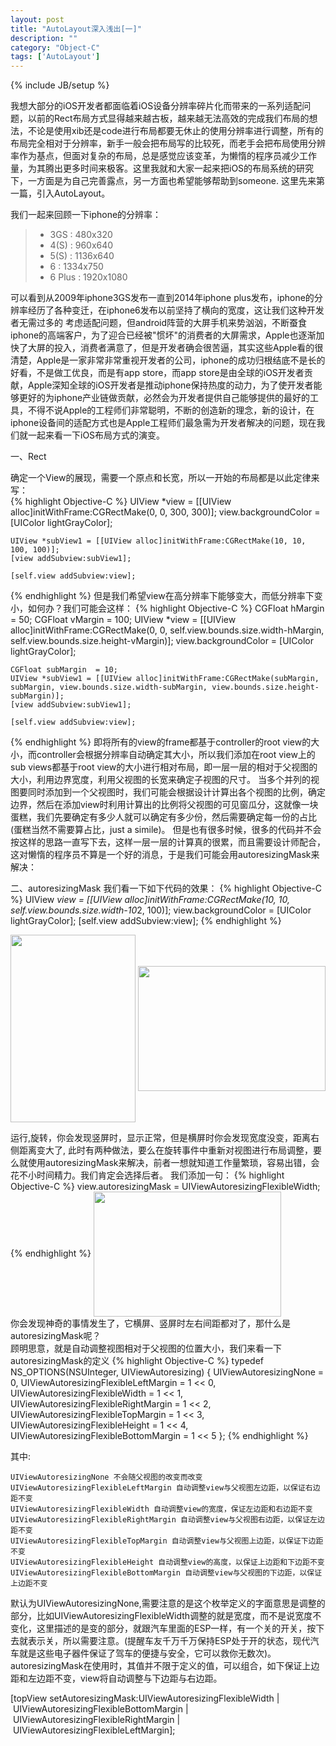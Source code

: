 ```yaml
---
layout: post
title: "AutoLayout深入浅出[一]"
description: ""
category: "Object-C"
tags: ['AutoLayout']
---
```

{% include JB/setup %}

我想大部分的iOS开发者都面临着iOS设备分辨率碎片化而带来的一系列适配问题，以前的Rect布局方式显得越来越古板，越来越无法高效的完成我们布局的想法，不论是使用xib还是code进行布局都要无休止的使用分辨率进行调整，所有的布局完全相对于分辨率，新手一般会把布局写的比较死，而老手会把布局使用分辨率作为基点，但面对复杂的布局，总是感觉应该变革，为懒惰的程序员减少工作量，为其腾出更多时间来极客。这里我就和大家一起来把iOS的布局系统的研究下，一方面是为自己完善露点，另一方面也希望能够帮助到someone.
这里先来第一篇，引入AutoLayout。

<!--more-->
我们一起来回顾一下iphone的分辨率：

> * 3GS :	480x320 
> * 4(S) :	960x640
> * 5(S) :	1136x640
> * 6 :	1334x750
> * 6 Plus : 1920x1080

可以看到从2009年iphone3GS发布一直到2014年iphone plus发布，iphone的分辨率经历了各种变迁，在iphone6发布以前坚持了横向的宽度，这让我们这种开发者无需过多的
考虑适配问题，但android阵营的大屏手机来势汹汹，不断蚕食iphone的高端客户，为了迎合已经被"惯坏"的消费者的大屏需求，Apple也逐渐加快了大屏的投入，消费者满意了，但是开发者确会很苦逼，其实这些Apple看的很清楚，Apple是一家非常非常重视开发者的公司，iphone的成功归根结底不是长的好看，不是做工优良，而是有app store，而app store是由全球的iOS开发者贡献，Apple深知全球的iOS开发者是推动iphone保持热度的动力，为了使开发者能够更好的为iphone产业链做贡献，必然会为开发者提供自己能够提供的最好的工具，不得不说Apple的工程师们非常聪明，不断的创造新的理念，新的设计，在iphone设备间的适配方式也是Apple工程师们最急需为开发者解决的问题，现在我们就一起来看一下iOS布局方式的演变。

一、Rect

确定一个View的展现，需要一个原点和长宽，所以一开始的布局都是以此定律来写：  
{% highlight Objective-C %}
    UIView *view = [[UIView alloc]initWithFrame:CGRectMake(0, 0, 300, 300)];
    view.backgroundColor = [UIColor lightGrayColor];
    
    UIView *subView1 = [[UIView alloc]initWithFrame:CGRectMake(10, 10, 100, 100)];
    [view addSubview:subView1];
    
    [self.view addSubview:view];
{% endhighlight %}
但是我们希望view在高分辨率下能够变大，而低分辨率下变小，如何办？我们可能会这样：
{% highlight Objective-C %}
    CGFloat hMargin = 50;
    CGFloat vMargin = 100;
    UIView *view = [[UIView alloc]initWithFrame:CGRectMake(0, 0, self.view.bounds.size.width-hMargin, self.view.bounds.size.height-vMargin)];
    view.backgroundColor = [UIColor lightGrayColor];
    
    CGFloat subMargin  = 10;
    UIView *subView1 = [[UIView alloc]initWithFrame:CGRectMake(subMargin, subMargin, view.bounds.size.width-subMargin, view.bounds.size.height-subMargin)];
    [view addSubview:subView1];
    
    [self.view addSubview:view];
{% endhighlight %}
即将所有的view的frame都基于controller的root view的大小，而controller会根据分辨率自动确定其大小，所以我们添加在root view上的sub views都基于root view的大小进行相对布局，即一层一层的相对于父视图的大小，利用边界宽度，利用父视图的长宽来确定子视图的尺寸。
当多个并列的视图要同时添加到一个父视图时，我们可能会根据设计计算出各个视图的比例，确定边界，然后在添加view时利用计算出的比例将父视图的可见窗瓜分，这就像一块蛋糕，我们先要确定有多少人就可以确定有多少份，然后需要确定每一份的占比(蛋糕当然不需要算占比，just a simile)。
但是也有很多时候，很多的代码并不会按这样的思路一直写下去，这样一层一层的计算真的很累，而且需要设计师配合，这对懒惰的程序员不算是一个好的消息，于是我们可能会用autoresizingMask来解决：

二、autoresizingMask 
我们看一下如下代码的效果：
{% highlight Objective-C %}
UIView *view = [[UIView alloc]initWithFrame:CGRectMake(10, 10, self.view.bounds.size.width-10*2, 100)];
view.backgroundColor = [UIColor lightGrayColor];
[self.view addSubview:view];
{% endhighlight %}

<img src="{{ site.attachment }}/posts/2015-01-24-autolayout1_2.PNG" align="center" width="200" height="300">  
<img src="{{ site.attachment }}/posts/2015-01-24-autolayout1_1.PNG" align="center" width="300" height="200">  

运行,旋转，你会发现竖屏时，显示正常，但是横屏时你会发现宽度没变，距离右侧距离变大了, 此时有两种做法，要么在旋转事件中重新对视图进行布局调整，要么就使用autoresizingMask来解决，前者一想就知道工作量繁琐，容易出错，会花不小时间精力。我们肯定会选择后者。
我们添加一句：
{% highlight Objective-C %}
view.autoresizingMask = UIViewAutoresizingFlexibleWidth;
{% endhighlight %}
<img src="{{ site.attachment }}/posts/2015-01-24-autolayout1_3.PNG" align="center" width="300" height="200">  
你会发现神奇的事情发生了，它横屏、竖屏时左右间距都对了，那什么是autoresizingMask呢？  
顾明思意，就是自动调整视图相对于父视图的位置大小，我们来看一下autoresizingMask的定义
{% highlight Objective-C %}
typedef NS_OPTIONS(NSUInteger, UIViewAutoresizing) {
    UIViewAutoresizingNone                 = 0,
    UIViewAutoresizingFlexibleLeftMargin   = 1 << 0,
    UIViewAutoresizingFlexibleWidth        = 1 << 1,
    UIViewAutoresizingFlexibleRightMargin  = 1 << 2,
    UIViewAutoresizingFlexibleTopMargin    = 1 << 3,
    UIViewAutoresizingFlexibleHeight       = 1 << 4,
    UIViewAutoresizingFlexibleBottomMargin = 1 << 5
};
{% endhighlight %}

其中:

	UIViewAutoresizingNone 不会随父视图的改变而改变
	UIViewAutoresizingFlexibleLeftMargin 自动调整view与父视图左边距，以保证右边距不变
	UIViewAutoresizingFlexibleWidth 自动调整view的宽度，保证左边距和右边距不变
	UIViewAutoresizingFlexibleRightMargin 自动调整view与父视图右边距，以保证左边距不变
	UIViewAutoresizingFlexibleTopMargin 自动调整view与父视图上边距，以保证下边距不变
	UIViewAutoresizingFlexibleHeight 自动调整view的高度，以保证上边距和下边距不变
	UIViewAutoresizingFlexibleBottomMargin 自动调整view与父视图的下边距，以保证上边距不变

默认为UIViewAutoresizingNone,需要注意的是这个枚举定义的字面意思是调整的部分，比如UIViewAutoresizingFlexibleWidth调整的就是宽度，而不是说宽度不变化，这里描述的是变的部分，就跟汽车里面的ESP一样，有一个关的开关，按下去就表示关，所以需要注意。(提醒车友千万千万保持ESP处于开的状态，现代汽车就是这些电子器件保证了驾车的便捷与安全，它可以救你无数次)。  
autoresizingMask在使用时，其值并不限于定义的值，可以组合，如下保证上边距和左边距不变，view将自动调整与下边距与右边距。

[topView setAutoresizingMask:UIViewAutoresizingFlexibleWidth | UIViewAutoresizingFlexibleBottomMargin | UIViewAutoresizingFlexibleRightMargin | UIViewAutoresizingFlexibleLeftMargin];











